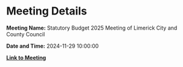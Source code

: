 # Meeting Details

**Meeting Name:** Statutory Budget 2025 Meeting of Limerick City and County Council

**Date and Time:** 2024-11-29 10:00:00

**[Link to Meeting](https://www.limerick.ie/council/whats-on/statutory-budget-2025-meeting-of-limerick-city-and-county-council)**
